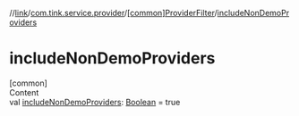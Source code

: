 //[link](../../index.md)/[com.tink.service.provider](../index.md)/[[common]ProviderFilter](index.md)/[includeNonDemoProviders](include-non-demo-providers.md)



# includeNonDemoProviders  
[common]  
Content  
val [includeNonDemoProviders](include-non-demo-providers.md): [Boolean](https://kotlinlang.org/api/latest/jvm/stdlib/kotlin/-boolean/index.html) = true  



